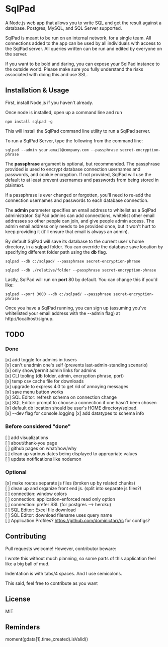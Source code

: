 # SqlPad

A Node.js web app that allows you to write SQL and get the result against a database. Postgres, MySQL, and SQL Server supported.

SqlPad is meant to be run on an internal network, for a single team. All connections added to the app can be used by all individuals with access to the SqlPad server. All queries written can be run and edited by everyone on the server. 

If you want to be bold and daring, you can expose your SqlPad instance to the outside world. Please make sure you fully understand the risks associated with doing this and use SSL.



## Installation & Usage

First, install Node.js if you haven't already.

Once node is installed, open up a command line and run

```
npm install sqlpad -g
```

This will install the SqlPad command line utility to run a SqlPad server. 

To run a SqlPad Server, type the following from the command line:

```
sqlpad --admin your.email@company.com --passphrase secret-encryption-phrase
```

The **passphrase** argument is optional, but recommended. The passphrase provided is used to encrypt database connection usernames and passwords, and cookie encryption. If not provided, SqlPad will use the default to at least prevent usernames and passwords from being stored in plaintext. 

If a passphrase is ever changed or forgotten, you'll need to re-add the connection usernames and passwords to each database connection. 

The **admin** parameter specifies an email address to whitelist as a SqlPad administrator. SqlPad admins can add connections, whitelist other email addresses so other people can join, and give people admin access. The admin email address only needs to be provided once, but it won't hurt to keep providing it (it'll ensure that email is always an admin).

By default SqlPad will save its database to the current user's home directory, in a sqlpad folder. You can override the database save location by specifying different folder path using the **db** flag. 

```
sqlpad --db c:/sqlpad/ --passphrase secret-encryption-phrase
```

```
sqlpad --db ./relative/folder --passphrase secret-encryption-phrase
```

Lastly, SqlPad will run on **port** 80 by default. You can change this if you'd like:

```
sqlpad --port 3000 --db c:/sqlpad/ --passphrase secret-encryption-phrase
```

Once you have a SqlPad running, you can sign up (assuming you've whitelisted your email address with the --admin flag) at http://localhost/signup.



## TODO

### Done
[x] add toggle for admins in /users  
[x] can't unadmin one's self (prevents last-admin-standing scenario)  
[x] only show/permit admin links for admins  
[x] CLI tooling (db folder, admin, encryption phrase, port)  
[x] temp csv cache file for downloads  
[x] upgrade to express 4.0 to get rid of annoying messages  
[x] save menu button works  
[x] SQL Editor: refresh schema on connection change  
[x] SQL Editor: prompt to choose a connection if one hasn't been chosen  
[x] default db location should be user's HOME directory/sqlpad.  
[x] --dev flag for console.logging
[x] add datatypes to schema info

### Before considered "done"
[ ] add visualizations  
[ ] about/thank-you page  
[ ] github pages on what/how/why  
[ ] clean up various dates being displayed to appropriate values  
[ ] update notifications like nodemon

### Optional
[x] make routes separate js files (broken up by related chunks)  
[ ] clean up and organize front end js. (split into separate js files?)  
[ ] connection: window colors  
[ ] connection: application-enforced read only option  
[ ] connection: prefer SSL (for postgres --> heroku)  
[ ] SQL Editor: Excel file download  
[ ] SQL Editor: download filename uses query name  
[ ] Application Profiles? https://github.com/dominictarr/rc for configs?



## Contributing

Pull requests welcome! However, contributor beware: 

I wrote this without much planning, so some parts of this application feel like a big ball of mud. 

Indentation is with tabs/4 spaces. And I use semicolons. 

This said, feel free to contribute as you want



## License 

MIT



## Reminders

moment(gdata[1].time_created).isValid()